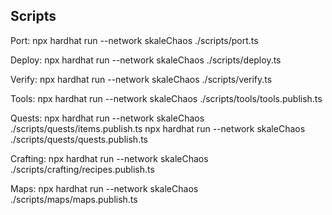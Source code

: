 ## Scripts

Port:
npx hardhat run --network skaleChaos ./scripts/port.ts

Deploy:
npx hardhat run --network skaleChaos ./scripts/deploy.ts

Verify:
npx hardhat run --network skaleChaos ./scripts/verify.ts

Tools: 
npx hardhat run --network skaleChaos ./scripts/tools/tools.publish.ts

Quests:
npx hardhat run --network skaleChaos ./scripts/quests/items.publish.ts
npx hardhat run --network skaleChaos ./scripts/quests/quests.publish.ts

Crafting:
npx hardhat run --network skaleChaos ./scripts/crafting/recipes.publish.ts

Maps:
npx hardhat run --network skaleChaos ./scripts/maps/maps.publish.ts